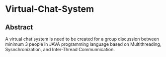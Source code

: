 # Virtual-Chat-System

## Abstract
A virtual chat system is need to be created for a group discussion between minimum 3 people in JAVA programming language based on Multithreading, Sysnchronization, and Inter-Thread Communnication. 
